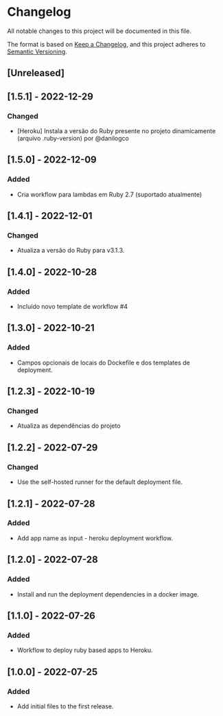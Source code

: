 # Changelog

All notable changes to this project will be documented in this file.

The format is based on [Keep a Changelog](https://keepachangelog.com/en/1.0.0/),
and this project adheres to [Semantic Versioning](https://semver.org/spec/v2.0.0.html).

## [Unreleased]

## [1.5.1] - 2022-12-29

### Changed

- [Heroku] Instala a versão do Ruby presente no projeto dinamicamente (arquivo .ruby-version) por @danilogco

## [1.5.0] - 2022-12-09

### Added

- Cria workflow para lambdas em Ruby 2.7 (suportado atualmente)

## [1.4.1] - 2022-12-01

### Changed

- Atualiza a versão do Ruby para v3.1.3.

## [1.4.0] - 2022-10-28

### Added

- Incluído novo template de workflow #4

## [1.3.0] - 2022-10-21

### Added

- Campos opcionais de locais do Dockefile e dos templates de deployment.

## [1.2.3] - 2022-10-19

### Changed

- Atualiza as dependências do projeto

## [1.2.2] - 2022-07-29

### Changed

- Use the self-hosted runner for the default deployment file.

## [1.2.1] - 2022-07-28

### Added

- Add app name as input - heroku deployment workflow.

## [1.2.0] - 2022-07-28

### Added

- Install and run the deployment dependencies in a docker image.

## [1.1.0] - 2022-07-26

### Added

- Workflow to deploy ruby based apps to Heroku.

## [1.0.0] - 2022-07-25

### Added

- Add initial files to the first release.
